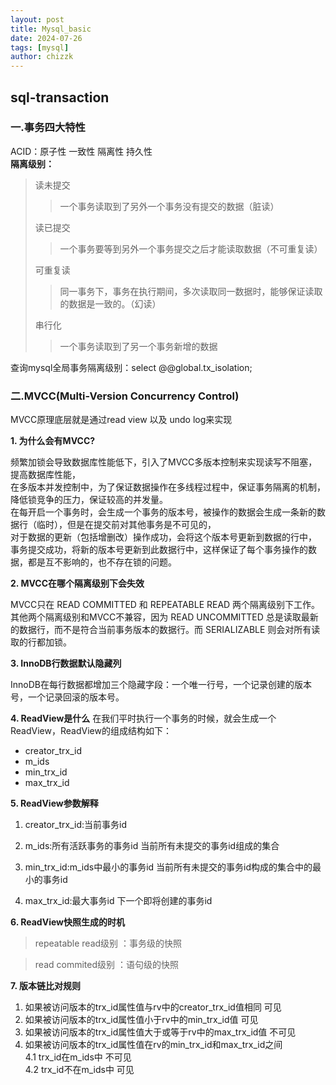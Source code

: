 ```yaml
---
layout: post
title: Mysql_basic
date: 2024-07-26
tags: [mysql]
author: chizzk
---
```

## sql-transaction
### 一.事务四大特性
ACID：原子性 一致性 隔离性 持久性<br>
**隔离级别：**
>读未提交
>>一个事务读取到了另外一个事务没有提交的数据（脏读）
>
>读已提交
>>一个事务要等到另外一个事务提交之后才能读取数据（不可重复读）
>
>可重复读
>>同一事务下，事务在执行期间，多次读取同一数据时，能够保证读取的数据是一致的。（幻读）
>
>串行化
>>一个事务读取到了另一个事务新增的数据

查询mysql全局事务隔离级别：select @@global.tx_isolation;

### 二.MVCC(Multi-Version Concurrency Control)
MVCC原理底层就是通过read view 以及 undo log来实现<br>

**1. 为什么会有MVCC?**<br>

频繁加锁会导致数据库性能低下，引入了MVCC多版本控制来实现读写不阻塞，提高数据库性能，<br>
在多版本并发控制中，为了保证数据操作在多线程过程中，保证事务隔离的机制，降低锁竞争的压力，保证较高的并发量。<br>
在每开启一个事务时，会生成一个事务的版本号，被操作的数据会生成一条新的数据行（临时），但是在提交前对其他事务是不可见的，<br>
对于数据的更新（包括增删改）操作成功，会将这个版本号更新到数据的行中，<br>
事务提交成功，将新的版本号更新到此数据行中，这样保证了每个事务操作的数据，都是互不影响的，也不存在锁的问题。<br>

**2. MVCC在哪个隔离级别下会失效**<br>

MVCC只在 READ COMMITTED 和 REPEATABLE READ 两个隔离级别下工作。<br>
其他两个隔离级别和MVCC不兼容，因为 READ UNCOMMITTED 总是读取最新的数据行，而不是符合当前事务版本的数据行。而 SERIALIZABLE 则会对所有读取的行都加锁。<br>

**3. InnoDB行数据默认隐藏列**<br>

InnoDB在每行数据都增加三个隐藏字段：一个唯一行号，一个记录创建的版本号，一个记录回滚的版本号。<br>

**4. ReadView是什么**
在我们平时执行一个事务的时候，就会生成一个ReadView，ReadView的组成结构如下：<br>
- creator_trx_id
- m_ids
- min_trx_id
- max_trx_id

**5. ReadView参数解释**
1. creator_trx_id:当前事务id
2. m_ids:所有活跃事务的事务id 当前所有未提交的事务id组成的集合
  
3. min_trx_id:m_ids中最小的事务id  当前所有未提交的事务id构成的集合中的最小的事务id
4. max_trx_id:最大事务id  下一个即将创建的事务id

**6. ReadView快照生成的时机**

>repeatable read级别 ：事务级的快照

>read commited级别 ：语句级的快照

**7. 版本链比对规则**
1. 如果被访问版本的trx_id属性值与rv中的creator_trx_id值相同 可见
2. 如果被访问版本的trx_id属性值小于rv中的min_trx_id值 可见
3. 如果被访问版本的trx_id属性值大于或等于rv中的max_trx_id值 不可见
4. 如果被访问版本的trx_id属性值在rv的min_trx_id和max_trx_id之间<br>
    4.1 trx_id在m_ids中 不可见<br>
    4.2 trx_id不在m_ids中 可见<br>